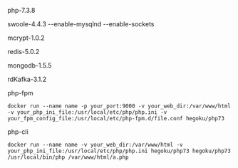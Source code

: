php-7.3.8

swoole-4.4.3 --enable-mysqlnd --enable-sockets

mcrypt-1.0.2

redis-5.0.2

mongodb-1.5.5

rdKafka-3.1.2

php-fpm

```
docker run --name name -p your_port:9000 -v your_web_dir:/var/www/html -v your_php_ini_file:/usr/local/etc/php/php.ini -v your_fpm_config_file:/usr/local/etc/php-fpm.d/file.conf hegoku/php73
```

php-cli

```
docker run --name name -v your_web_dir:/var/www/html -v your_php_ini_file:/usr/local/etc/php/php.ini hegoku/php73 hegoku/php73 /usr/local/bin/php /var/www/html/a.php
```
